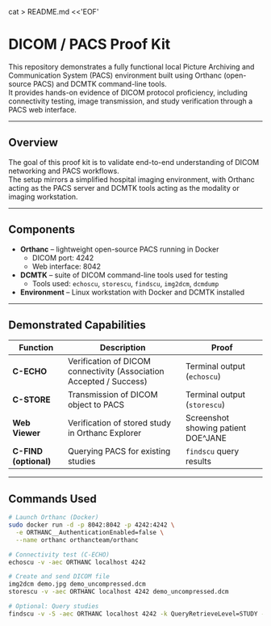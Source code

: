 cat > README.md <<'EOF'
# DICOM / PACS Proof Kit

This repository demonstrates a fully functional local Picture Archiving and Communication System (PACS) environment built using Orthanc (open-source PACS) and DCMTK command-line tools.  
It provides hands-on evidence of DICOM protocol proficiency, including connectivity testing, image transmission, and study verification through a PACS web interface.

---

## Overview

The goal of this proof kit is to validate end-to-end understanding of DICOM networking and PACS workflows.  
The setup mirrors a simplified hospital imaging environment, with Orthanc acting as the PACS server and DCMTK tools acting as the modality or imaging workstation.

---

## Components

- **Orthanc** – lightweight open-source PACS running in Docker  
  - DICOM port: 4242  
  - Web interface: 8042  
- **DCMTK** – suite of DICOM command-line tools used for testing  
  - Tools used: `echoscu`, `storescu`, `findscu`, `img2dcm`, `dcmdump`  
- **Environment** – Linux workstation with Docker and DCMTK installed

---

## Demonstrated Capabilities

| Function | Description | Proof |
|-----------|--------------|-------|
| **C-ECHO** | Verification of DICOM connectivity (Association Accepted / Success) | Terminal output (`echoscu`) |
| **C-STORE** | Transmission of DICOM object to PACS | Terminal output (`storescu`) |
| **Web Viewer** | Verification of stored study in Orthanc Explorer | Screenshot showing patient DOE^JANE |
| **C-FIND (optional)** | Querying PACS for existing studies | `findscu` query results |

---

## Commands Used

```bash
# Launch Orthanc (Docker)
sudo docker run -d -p 8042:8042 -p 4242:4242 \
  -e ORTHANC__AuthenticationEnabled=false \
  --name orthanc orthancteam/orthanc

# Connectivity test (C-ECHO)
echoscu -v -aec ORTHANC localhost 4242

# Create and send DICOM file
img2dcm demo.jpg demo_uncompressed.dcm
storescu -v -aec ORTHANC localhost 4242 demo_uncompressed.dcm

# Optional: Query studies
findscu -v -S -aec ORTHANC localhost 4242 -k QueryRetrieveLevel=STUDY -k PatientName=DOE*

